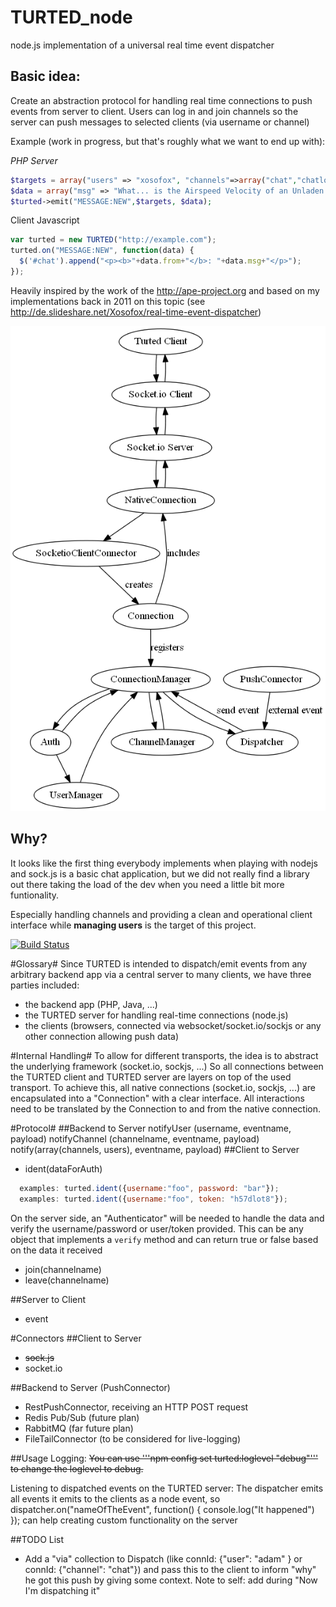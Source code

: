 TURTED_node
===========

node.js implementation of a universal real time event dispatcher

Basic idea:
-----------
Create an abstraction protocol for handling real time connections to push events from server to client.
Users can log in and join channels so the server can push messages to selected clients (via username or channel)


Example (work in progress, but that's roughly what we want to end up with):

*PHP Server*
```php
$targets = array("users" => "xosofox", "channels"=>array("chat","chatlog"));
$data = array("msg" => "What... is the Airspeed Velocity of an Unladen Swallow?", "from" => "Bridgekeeper"); 
$turted->emit("MESSAGE:NEW",$targets, $data);
```

Client Javascript
```javascript
var turted = new TURTED("http://example.com");
turted.on("MESSAGE:NEW", function(data) {
  $('#chat').append("<p><b>"+data.from+"</b>: "+data.msg+"</p>");
});
```

Heavily inspired by the work of the http://ape-project.org and based on my implementations back in 2011 on this topic
(see http://de.slideshare.net/Xosofox/real-time-event-dispatcher)

![Data overview](docs/flow.png)

Why?
----
It looks like the first thing everybody implements when playing with nodejs and sock.js is a basic chat application, but we did not really find a library out there taking the load of the dev when you need a little bit more funtionality.

Especially handling channels and providing a clean and operational client interface while **managing users** is the target of this project.

[![Build Status](https://travis-ci.org/TURTED/TURTED_node.png?branch=master)](https://travis-ci.org/TURTED/TURTED_node)

#Glossary#
Since TURTED is intended to dispatch/emit events from any arbitrary backend app via a central server to many clients, we have three parties included:
* the backend app (PHP, Java, ...)
* the TURTED server for handling real-time connections (node.js)
* the clients (browsers, connected via websocket/socket.io/sockjs or any other connection allowing push data)

#Internal Handling#
To allow for different transports, the idea is to abstract the underlying framework (socket.io, sockjs, ...)
So all connections between the TURTED client and TURTED server are layers on top of the used transport.
To achieve this, all native connections (socket.io, sockjs, ...) are encapsulated into a "Connection" with a clear interface.
All interactions need to be translated by the Connection to and from the native connection.

#Protocol#
##Backend to Server
notifyUser (username, eventname, payload)
notifyChannel (channelname, eventname, payload)
notify(array(channels, users), eventname, payload)
##Client to Server
* ident(dataForAuth)
```javascript
  examples: turted.ident({username:"foo", password: "bar"});
  examples: turted.ident({username:"foo", token: "h57dlot8"});
```
On the server side, an "Authenticator" will be needed to handle the data and verify the username/password or user/token provided. This can be any object that implements a ```verify``` method and can return true or false based on the data it received
    
* join(channelname)
* leave(channelname)

##Server to Client
* event

#Connectors
##Client to Server
* ~~sock.js~~
* socket.io

##Backend to Server (PushConnector)
* RestPushConnector, receiving an HTTP POST request
* Redis Pub/Sub (future plan)
* RabbitMQ (far future plan)
* FileTailConnector (to be considered for live-logging)

##Usage
Logging:
~~You can use  '''npm config set turted:loglevel "debug"''' to change the loglevel to debug.~~

Listening to dispatched events on the TURTED server:
The dispatcher emits all events it emits to the clients as a node event, so
dispatcher.on("nameOfTheEvent", function() { console.log("It happened") });
can help creating custom functionality on the server

##TODO List
* Add a "via" collection to Dispatch (like connId: {"user": "adam" } or connId: {"channel": "chat"}) and pass this to the client to inform "why" he got this push by giving some context. Note to self: add during "Now I'm dispatching it"
